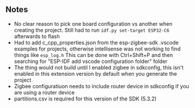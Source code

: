 ## Notes
- No clear reason to pick one board configuration vs another when creating the project. Still had to run `idf.py set-target ESP32-C6` afterwards to flash
- Had to add c_cpp_properties.json from the esp-zigbee-sdk .vscode examples for projects, otherwise intellisense was not working to find things like `esp_log.h` This can be done with Ctrl+Shift+P and then searching for "ESP-IDF add vscode configuration folder" folder
- The thing would not build until I enabled zigbee in sdkconfig, this isn't enabled in this extension version by default when you generate the project
- Zigbee configuratiuon needs to include router device in sdkconfig if you are using a router device
- partitions.csv is required for this version of the SDK (5.3.2)
